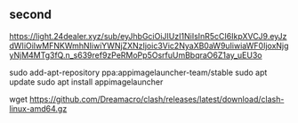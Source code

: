 
## second
https://light.24dealer.xyz/sub/eyJhbGciOiJIUzI1NiIsInR5cCI6IkpXVCJ9.eyJzdWIiOiIwMFNKWmhNIiwiYWNjZXNzIjoic3Vic2NyaXB0aW9uIiwiaWF0IjoxNjgyNjM4MTg3fQ.n_s639ref9zPeRMoPp5OsrfuUmBbqraO6Z1ay_uEU3o

sudo add-apt-repository ppa:appimagelauncher-team/stable
sudo apt update
sudo apt install appimagelauncher


wget https://github.com/Dreamacro/clash/releases/latest/download/clash-linux-amd64.gz

